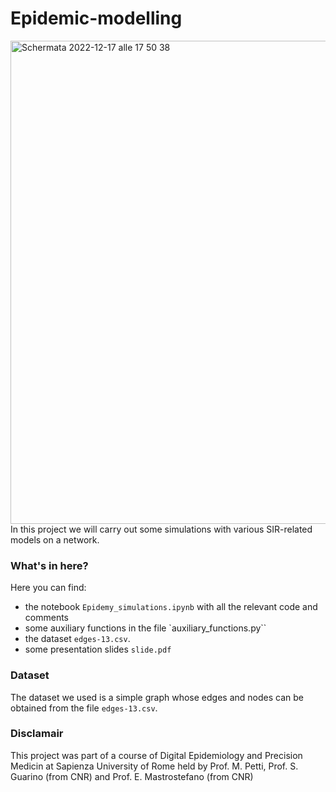 # Epidemic-modelling
<img width="773" alt="Schermata 2022-12-17 alle 17 50 38" src="https://user-images.githubusercontent.com/91341004/208252560-33c5cee7-c190-4335-89aa-683d73a990d7.png">
In this project we will carry out some simulations with various SIR-related models on a network. 

### What's in here?
Here you can find:
- the notebook `Epidemy_simulations.ipynb` with all the relevant code and comments
- some auxiliary functions in the file `auxiliary_functions.py``
- the dataset `edges-13.csv`.
- some presentation slides `slide.pdf`

### Dataset
The dataset we used is a simple graph whose edges and nodes can be obtained from the file `edges-13.csv`.

### Disclamair 
This project was part of a course of Digital Epidemiology and Precision Medicin at Sapienza University of Rome held by Prof. M. Petti, Prof. S. Guarino (from CNR) and Prof. E. Mastrostefano (from CNR)
